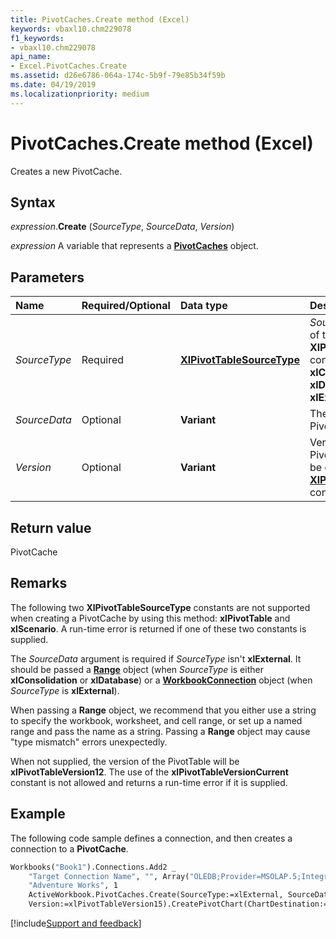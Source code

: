 ```yaml
---
title: PivotCaches.Create method (Excel)
keywords: vbaxl10.chm229078
f1_keywords:
- vbaxl10.chm229078
api_name:
- Excel.PivotCaches.Create
ms.assetid: d26e6786-064a-174c-5b9f-79e85b34f59b
ms.date: 04/19/2019
ms.localizationpriority: medium
---
```



# PivotCaches.Create method (Excel)

Creates a new PivotCache.


## Syntax

_expression_.**Create** (_SourceType_, _SourceData_, _Version_)

_expression_ A variable that represents a **[PivotCaches](Excel.PivotCaches.md)** object.


## Parameters

|Name|Required/Optional|Data type|Description|
|:-----|:-----|:-----|:-----|
| _SourceType_|Required| **[XlPivotTableSourceType](excel.xlpivottablesourcetype.md)** | _SourceType_ can be one of these **XlPivotTableSourceType** constants: **xlConsolidation**, **xlDatabase**, or **xlExternal**.|
| _SourceData_|Optional| **Variant**|The data for the new PivotTable cache.|
| _Version_|Optional| **Variant**|Version of the PivotTable. _Version_ can be one of the **[XlPivotTableVersionList](excel.xlpivottableversionlist.md)** constants.|

## Return value

PivotCache


## Remarks

The following two **XlPivotTableSourceType** constants are not supported when creating a PivotCache by using this method: **xlPivotTable** and **xlScenario**. A run-time error is returned if one of these two constants is supplied.

The _SourceData_ argument is required if _SourceType_ isn't **xlExternal**. It should be passed a **[Range](excel.range(object).md)** object (when _SourceType_ is either **xlConsolidation** or **xlDatabase**) or a **[WorkbookConnection](excel.workbookconnection.md)** object (when _SourceType_ is **xlExternal**). 

When passing a **Range** object, we recommend that you either use a string to specify the workbook, worksheet, and cell range, or set up a named range and pass the name as a string. Passing a **Range** object may cause "type mismatch" errors unexpectedly.

When not supplied, the version of the PivotTable will be **xlPivotTableVersion12**. The use of the **xlPivotTableVersionCurrent** constant is not allowed and returns a run-time error if it is supplied.


## Example

The following code sample defines a connection, and then creates a connection to a **PivotCache**.

```vb
Workbooks("Book1").Connections.Add2 _
    "Target Connection Name", "", Array("OLEDB;Provider=MSOLAP.5;Integrated Security=SSPI;Persist Security Info=True;Data Source=##TargetServer##;Initial Catalog=Adventure Works DW", ""), 
    "Adventure Works", 1
    ActiveWorkbook.PivotCaches.Create(SourceType:=xlExternal, SourceData:=ActiveWorkbook.Connections("Target Connection Name"), _ 
    Version:=xlPivotTableVersion15).CreatePivotChart(ChartDestination:="Sheet1").Select

```




[!include[Support and feedback](~/includes/feedback-boilerplate.md)]
